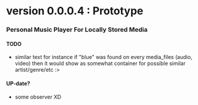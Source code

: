 # version 0.0.0.4 : Prototype

### Personal Music Player For Locally Stored Media 

#### TODO
- similar text for instance if "blue" was found on every media_files (audio, video) then it would show as somewhat container for possible similar artist/genre/etc :>

#### UP-date?

- some observer XD